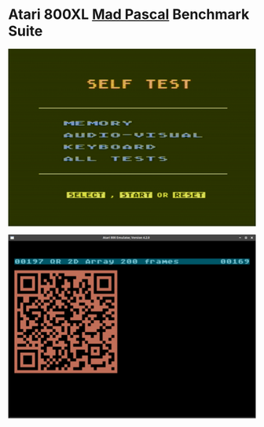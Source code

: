 # Atari 800XL [Mad Pascal](https://github.com/tebe6502/Mad-Pascal) Benchmark Suite

![](suite.gif)

![](qr_code.png)
